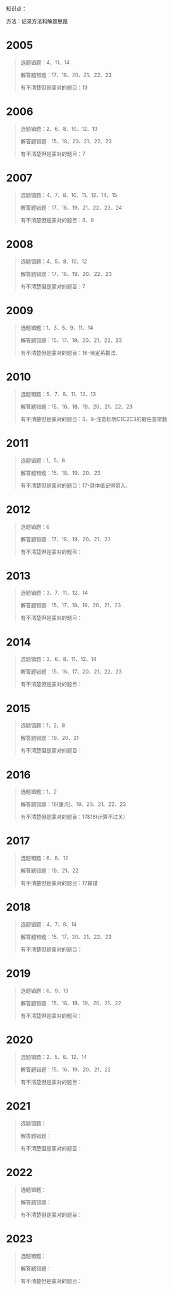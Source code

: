 知识点：

方法：记录方法和解题思路

# 2005

> 选题错题：4、11、14
>
> 解答题错题：17、18、20、21、22、23
>
> 有不清楚但是蒙对的题目：13

# 2006

> 选题错题：2、6、8、10、12、13
>
> 解答题错题：15、18、20、21、22、23
>
> 有不清楚但是蒙对的题目：7

# 2007

> 选题错题：4、7、8、10、11、12、14、15
>
> 解答题错题：17、18、19、21、22、23、24
>
> 有不清楚但是蒙对的题目：6、9

# 2008

> 选题错题：4、5、8、10、12
>
> 解答题错题：17、18、19、20、22、23
>
> 有不清楚但是蒙对的题目：7

# 2009

> 选题错题：1、3、5、9、11、14
>
> 解答题错题：15、17、19、20、21、22、23
>
> 有不清楚但是蒙对的题目：16-待定系数法、

# 2010

> 选题错题：5、7、8、11、12、13
>
> 解答题错题：15、16、18、19、20、21、22、23
>
> 有不清楚但是蒙对的题目：6、9-注意标明C1C2C3的取任意常数



# 2011

> 选题错题：1、5、8
>
> 解答题错题：15、18、19、20、23
>
> 有不清楚但是蒙对的题目：17-具体值记得带入、



# 2012 

> 选题错题：6
>
> 解答题错题：17、18、19、20、21、23
>
> 有不清楚但是蒙对的题目：



# 2013

> 选题错题：3、7、11、12、14
>
> 解答题错题：15、17、18、19、20、21、23
>
> 有不清楚但是蒙对的题目：



# 2014

> 选题错题：3、6、8、11、12、14
>
> 解答题错题：15、16、17、20、21、22、23
>
> 有不清楚但是蒙对的题目：

# 2015

> 选题错题：1、2、8
>
> 解答题错题：19、20、21
>
> 有不清楚但是蒙对的题目：

# 2016

> 选题错题：1、2
>
> 解答题错题：16(重点)、19、20、21、22、23
>
> 有不清楚但是蒙对的题目：17&18(计算不过关)

# 2017

> 选题错题：6、8、12
>
> 解答题错题：19、21、22
>
> 有不清楚但是蒙对的题目：17算错

# 2018

> 选题错题：4、7、8、14
>
> 解答题错题：15、17、20、21、22、23
>
> 有不清楚但是蒙对的题目：

# 2019 

> 选题错题：6、9、13
>
> 解答题错题：15、16、18、19、20、21、22
>
> 有不清楚但是蒙对的题目：

# 2020

> 选题错题：2、5、6、12、14
>
> 解答题错题：15、16、19、20、21、22
>
> 有不清楚但是蒙对的题目：

# 2021

> 选题错题：
>
> 解答题错题：
>
> 有不清楚但是蒙对的题目：

# 2022

> 选题错题：
>
> 解答题错题：
>
> 有不清楚但是蒙对的题目：

# 2023

> 选题错题：
>
> 解答题错题：
>
> 有不清楚但是蒙对的题目：



